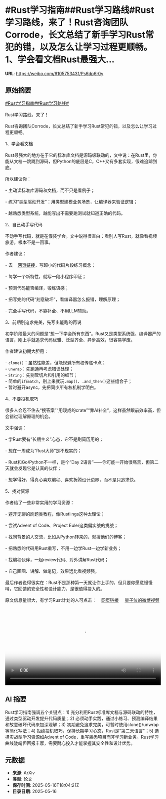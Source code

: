 # #Rust学习指南##Rust学习路线#Rust学习路线，来了！Rust咨询团队Corrode，长文总结了新手学习Rust常犯的错，以及怎么让学习过程更顺畅。1、学会看文档Rust最强大...

**URL**: https://weibo.com/6105753431/Ps6dp6r0y

## 原始摘要

<a href="https://m.weibo.cn/search?containerid=231522type%3D1%26t%3D10%26q%3D%23Rust%E5%AD%A6%E4%B9%A0%E6%8C%87%E5%8D%97%23&amp;extparam=%23Rust%E5%AD%A6%E4%B9%A0%E6%8C%87%E5%8D%97%23" data-hide=""><span class="surl-text">#Rust学习指南#</span></a><a href="https://m.weibo.cn/search?containerid=231522type%3D1%26t%3D10%26q%3D%23Rust%E5%AD%A6%E4%B9%A0%E8%B7%AF%E7%BA%BF%23&amp;extparam=%23Rust%E5%AD%A6%E4%B9%A0%E8%B7%AF%E7%BA%BF%23" data-hide=""><span class="surl-text">#Rust学习路线#</span></a><br><br>Rust学习路线，来了！<br><br>Rust咨询团队Corrode，长文总结了新手学习Rust常犯的错，以及怎么让学习过程更顺畅。<br><br>1、学会看文档<br><br>Rust最强大的地方在于它的标准库文档是源码级联动的，文中说：在Rust里，你能从文档一跳跳到源码，但Python的底层是C，C++又有多套实现，很难追踪到底。<br><br>所以建议你：<br><br>- 主动读标准库源码和文档，而不只是看例子；<br><br>- 练习“类型驱动开发”：用类型建模业务场景，让编译器来验证逻辑；<br><br>- 越熟悉类型系统，越能写出不需要跑测试就知道正确的代码。<br><br>2、自己动手写代码<br><br>不动手写代码，就是在假装学会。文中说得很直白：看别人写Rust，就像看视频旅游，根本不是一回事。<br><br>作者建议：<br><br>- 去<a href="https://weibo.cn/sinaurl?u=https%3A%2F%2Fplay.rust-lang.org%2F" data-hide=""><span class="url-icon"><img style="width: 1rem;height: 1rem" src="https://h5.sinaimg.cn/upload/2015/09/25/3/timeline_card_small_web_default.png" referrerpolicy="no-referrer"></span><span class="surl-text">网页链接</span></a>，写超小的代码片段练习概念；<br><br>- 每学一个新特性，就写一段小程序印证；<br><br>- 预测代码能否编译，锻炼语感；<br><br>- 把写完的代码“刻意破坏”，看编译器怎么报错，理解原理；<br><br>- 完全手写代码，不靠补全、不用LLM辅助。<br><br>3、前期别追求完美，先写出能跑的再说<br><br>初学阶段最大的问题是“想一下学会所有东西”。Rust又是类型系统强、编译器严的语言，刚上手就追求代码优雅、泛型齐全、异步高效，很容易学废。<br><br>作者建议初期大胆用：<br><br>- `clone()`：虽然性能差，但能规避所有权传递卡点；<br>- `unwrap`：先跑通再考虑错误处理；<br>- `String`：先别管切片和引用的细节；<br>- 简单的`if`/`match`，别上来就玩`.map()`、`.and_then()`这些组合子；<br>- 暂时避开async，先把同步所有权机制学明白。<br><br>4、不要投机取巧<br><br>很多人会忍不住去“搜答案”“用现成的crate”“靠AI补全”，这样虽然眼前效率高，但会错过理解原理的机会。<br><br>文中强调：<br><br>- 学Rust要有“长期主义”心态，它不是刷简历用的；<br><br>- 想在一周成为“Rust大师”是不现实的；<br><br>- Rust和Go/Python不一样，是个“Day 2语言”——你可能一开始很痛苦，但第二天就会发现它是认真的伙伴；<br><br>- 想学得好，得真心喜欢编程、喜欢折腾设计边界，而不是只追求快。<br><br>5、找对资源<br><br>作者给了一些非常实用的学习资源：<br><br>- 避开无聊的刷题类教程，像Rustlings这种太理论；<br>    <br>- 尝试Advent of Code、Project Euler这类偏实战的挑战；<br>    <br>- 找同背景的人交流，比如从Python转来的，就搜他们的博客；<br>    <br>- 把熟悉的代码用Rust重写，不用一边学Rust一边学新业务；<br>    <br>- 找编程伙伴，一起review代码、对外讲解Rust代码；<br>    <br>- 自己画图、讲解、做笔记，效果远比看视频强。<br><br>最后作者说得很实在：Rust不是那种第一天就让你上手的，但只要你愿意慢慢啃，它回馈的安全性和设计能力，是很值得投入的。<br><br>原文信息量很大，有学习Rust计划的人可点击：<a href="https://weibo.cn/sinaurl?u=https%3A%2F%2Fcorrode.dev%2Fblog%2Fflattening-rusts-learning-curve%2F" data-hide=""><span class="url-icon"><img style="width: 1rem;height: 1rem" src="https://h5.sinaimg.cn/upload/2015/09/25/3/timeline_card_small_web_default.png" referrerpolicy="no-referrer"></span><span class="surl-text">网页链接</span></a> <a href="https://video.weibo.com/show?fid=1034:5166970220511246" data-hide=""><span class="url-icon"><img style="width: 1rem;height: 1rem" src="https://h5.sinaimg.cn/upload/2015/09/25/3/timeline_card_small_video_default.png" referrerpolicy="no-referrer"></span><span class="surl-text">量子位的微博视频</span></a><br clear="both"><div style="clear: both"></div><video controls="controls" poster="https://tvax2.sinaimg.cn/orj480/006Fd7o3ly1i1hfi8gva1j31640u0q55.jpg" style="width: 100%"><source src="https://f.video.weibocdn.com/o0/2vj0h9Yjlx08oi4FY6M001041200bZyA0E010.mp4?label=mp4_720p&amp;template=1008x720.25.0&amp;ori=0&amp;ps=1CwnkDw1GXwCQx&amp;Expires=1747422179&amp;ssig=JTaVAPEMaW&amp;KID=unistore,video"><source src="https://f.video.weibocdn.com/o0/bVE0QZDSlx08oi4FWQA0010412005u1A0E010.mp4?label=mp4_hd&amp;template=672x480.25.0&amp;ori=0&amp;ps=1CwnkDw1GXwCQx&amp;Expires=1747422179&amp;ssig=J0qx4ZaZ%2Fq&amp;KID=unistore,video"><source src="https://f.video.weibocdn.com/o0/pVOxxvy1lx08oi4FO7Hi010412003d360E010.mp4?label=mp4_ld&amp;template=504x360.25.0&amp;ori=0&amp;ps=1CwnkDw1GXwCQx&amp;Expires=1747422179&amp;ssig=szVsw1STJ3&amp;KID=unistore,video"><p>视频无法显示，请前往<a href="https://video.weibo.com/show?fid=1034%3A5166970220511246" target="_blank" rel="noopener noreferrer">微博视频</a>观看。</p></video>

## AI 摘要

Rust学习指南强调五个关键点：1) 充分利用Rust标准库文档与源码联动的特性，通过类型驱动开发提升代码质量；2) 必须动手实践，通过小练习、预测编译结果和故意破坏代码来加深理解；3) 初期避免追求完美，可暂时使用clone()/unwrap等简化写法；4) 拒绝投机取巧，保持长期学习心态，Rust是"第二天语言"；5) 选择实战型学习资源如Advent of Code，重写熟悉项目而非学习新业务。Rust学习曲线陡峭但回报丰厚，需要耐心投入才能掌握其安全性和设计优势。

## 元数据

- **来源**: ArXiv
- **类型**: 论文
- **保存时间**: 2025-05-16T18:04:21Z
- **目录日期**: 2025-05-16
